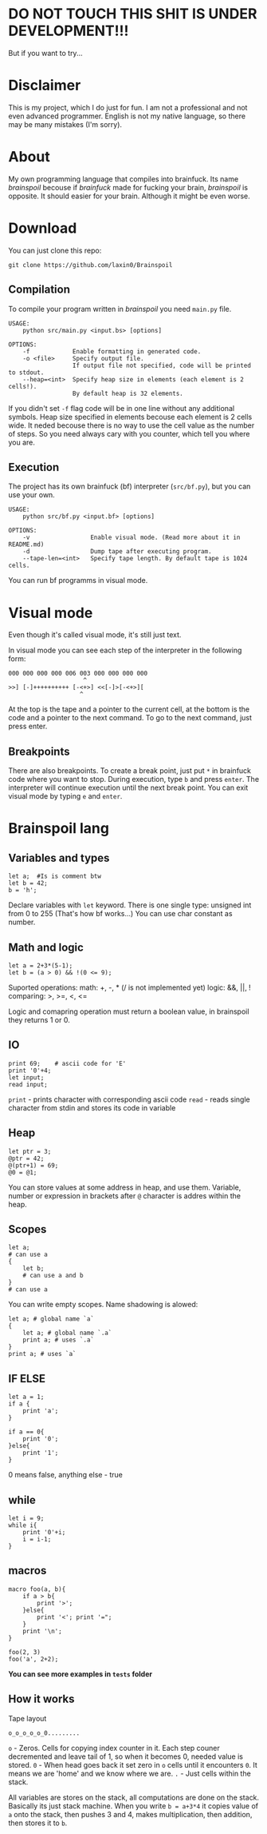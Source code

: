 # DO NOT TOUCH THIS SHIT IS UNDER DEVELOPMENT!!!

But if you want to try...

# Disclaimer
This is my project, which I do just for fun.
I am not a professional and not even advanced programmer.
English is not my native language, so there may be many mistakes (I'm sorry).

# About
My own programming language that compiles into brainfuck.
Its name *brainspoil* becouse if *brainfuck* made for fucking your brain, *brainspoil* is opposite. It should easier for your brain. Although it might be even worse.

# Download
You can just clone this repo:
```
git clone https://github.com/laxin0/Brainspoil
```

## Compilation
To compile your program written in *brainspoil* you need `main.py` file.

```
USAGE:
    python src/main.py <input.bs> [options]
          
OPTIONS:
    -f            Enable formatting in generated code.
    -o <file>     Specify output file.
                  If output file not specified, code will be printed to stdout.
    --heap=<int>  Specify heap size in elements (each element is 2 cells!).
                  By default heap is 32 elements.
```

If you didn't set `-f` flag code will be in one line without any additional symbols.
Heap size specified in elements becouse each element is 2 cells wide. It neded becouse there is no way to use the cell value as the number of steps. So you need always cary with you counter, which tell you where you are.

## Execution

The project has its own brainfuck (bf) interpreter (`src/bf.py`), but you can use your own.
```
USAGE:
    python src/bf.py <input.bf> [options]

OPTIONS:
    -v                 Enable visual mode. (Read more about it in README.md)
    -d                 Dump tape after executing program.
    --tape-len=<int>   Specify tape length. By default tape is 1024 cells.
```

You can run bf programms in visual mode.

# Visual mode
Even though it's called visual mode, it's still just text.

In visual mode you can see each step of the interpreter in the following form:
```
000 000 000 000 006 003 000 000 000 000
                     ^
>>] [-]++++++++++ [-<+>] <<[-]>[-<+>][
                    ^
```
At the top is the tape and a pointer to the current cell, at the bottom is the code and a pointer to the next command. To go to the next command, just press enter. 

## Breakpoints
There are also breakpoints. To create a break point, just put `*` in brainfuck code where you want to stop. During execution, type `b` and press `enter`. The interpreter will continue execution until the next break point. You can exit visual mode by typing `e` and `enter`.

# Brainspoil lang
## Variables and types
```
let a;  #Is is comment btw
let b = 42;
b = 'h';
```
Declare variables with `let` keyword.
There is one single type: unsigned int from 0 to 255 (That's how bf works...)
You can use char constant as number.

## Math and logic
```
let a = 2+3*(5-1);
let b = (a > 0) && !(0 <= 9);
```

Suported operations:
    math:      +, -, * (/ is not implemented yet)
    logic:     &&, ||, !
    comparing: >, >=, <, <=

Logic and comapring operation must return a boolean value, in brainspoil they returns 1 or 0.

## IO
```
print 69;    # ascii code for 'E'
print '0'+4;
let input;
read input;
```

`print` - prints character with corresponding ascii code
`read`  - reads single character from stdin and stores its code in variable

## Heap
```
let ptr = 3;
@ptr = 42;
@(ptr+1) = 69;
@0 = @1;
```

You can store values at some address in heap, and use them.
Variable, number or expression in brackets after `@` character is addres within the heap.

## Scopes
```
let a;
# can use a
{
    let b;
    # can use a and b
}
# can use a
```

You can write empty scopes.
Name shadowing is alowed:
```
let a; # global name `a`
{
    let a; # global name `.a`
    print a; # uses `.a`
}
print a; # uses `a`
```


## IF ELSE
```
let a = 1;
if a {
    print 'a';
}

if a == 0{
    print '0';
}else{
    print '1';
}
```

0 means false, anything else - true

## while
```
let i = 9;
while i{
    print '0'+i;
    i = i-1;
}
```

## macros
```
macro foo(a, b){
    if a > b{
        print '>';
    }else{
        print '<'; print '=";
    }
    print '\n';
}

foo(2, 3)
foo('a', 2+2);
```

**You can see more examples in `tests` folder**

## How it works
Tape layout
```
o_o_o_o_o_0.........
```

`o` - Zeros. Cells for copying index counter in it. Each step couner decremented and leave tail of 1, so when it becomes 0, needed value is stored.
`0` - When head goes back it set zero in `o` cells until it encounters `0`. It means we are 'home' and we know where we are.
`.` - Just cells within the stack.

All variables are stores on the stack, all computations are done on the stack. Basically its just stack machine. 
When you write `b = a+3*4` it  copies value of `a` onto the stack, then pushes 3 and 4, makes multiplication, then addition, then stores it to `b`.